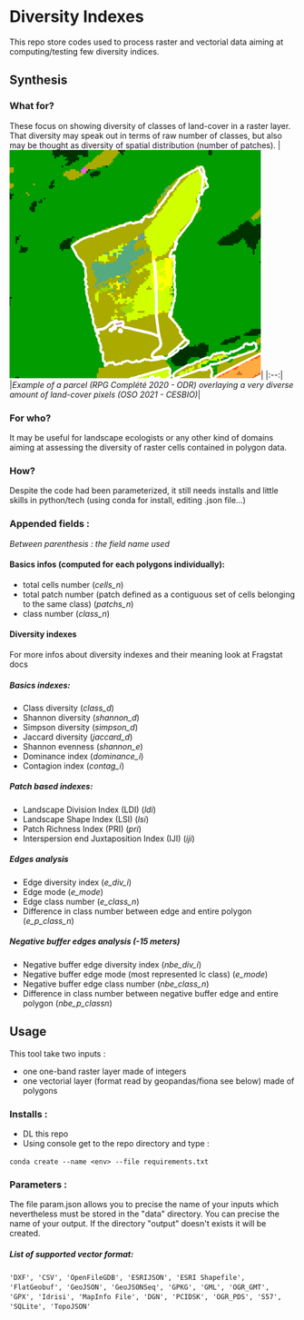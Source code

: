 # Diversity Indexes
This repo store codes used to process raster and vectorial data aiming at computing/testing few diversity indices. 
## Synthesis
### What for?
These focus on showing diversity of classes of land-cover in a raster layer. That diversity may speak out in terms of raw number of classes, but also may be thought as diversity of spatial distribution (number of patches).
|![Alt text](./supports/Image1.png "Example of a parcel (RPG Complété 2020 - ODR) overlaying a very diverse amount of land-cover pixels (OSO 2021 - CESBIO)")|
|:--:| 
|*Example of a parcel (RPG Complété 2020 - ODR) overlaying a very diverse amount of land-cover pixels (OSO 2021 - CESBIO)*|
### For who?
It may be useful for landscape ecologists or any other kind of domains aiming at assessing the diversity of raster cells contained in polygon data.
### How?
Despite the code had been parameterized, it still needs installs and little skills in python/tech (using conda for install, editing .json file...)
### Appended fields :
*Between parenthesis : the field name used*
#### Basics infos (computed for each polygons individually): 
- total cells number (*cells_n*)
- total patch number (patch defined as a contiguous set of cells belonging to the same class) (*patchs_n*)
- class number (*class_n*)
#### Diversity indexes
For more infos about diversity indexes and their meaning look at Fragstat docs
##### Basics indexes:
- Class diversity (*class_d*)
- Shannon diversity (*shannon_d*)
- Simpson diversity (*simpson_d*)
- Jaccard diversity (*jaccard_d*)
- Shannon evenness (*shannon_e*)
- Dominance index (*dominance_i*)
- Contagion index (*contag_i*)
##### Patch based indexes:
- Landscape Division Index (LDI) (*ldi*)
- Landscape Shape Index (LSI) (*lsi*)
- Patch Richness Index (PRI) (*pri*)
- Interspersion end Juxtaposition Index (IJI) (*iji*)
##### Edges analysis
- Edge diversity index (*e_div_i*)
- Edge mode (*e_mode*)
- Edge class number (*e_class_n*)
- Difference in class number between edge and entire polygon (*e_p_class_n*)
##### Negative buffer edges analysis (-15 meters)
- Negative buffer edge diversity index (*nbe_div_i*)
- Negative buffer edge mode (most represented lc class) (*e_mode*)
- Negative buffer edge class number (*nbe_class_n*)
- Difference in class number between negative buffer edge and entire polygon (*nbe_p_classn*)
## Usage
This tool take two inputs : 
- one one-band raster layer made of integers
- one vectorial layer (format read by geopandas/fiona see below) made of polygons 
### Installs : 
- DL this repo
- Using console get to the repo directory and type : 

`conda create --name <env> --file requirements.txt`
### Parameters :
The file param.json allows you to precise the name of your inputs which nevertheless must be stored in the "data" directory.
You can precise the name of your output. If the directory "output" doesn't exists it will be created.

##### List of supported vector format:
`'DXF',
 'CSV',
 'OpenFileGDB',
 'ESRIJSON',
 'ESRI Shapefile',
 'FlatGeobuf',
 'GeoJSON',
 'GeoJSONSeq',
 'GPKG',
 'GML',
 'OGR_GMT',
 'GPX',
 'Idrisi',
 'MapInfo File',
 'DGN',
 'PCIDSK',
 'OGR_PDS',
 'S57',
 'SQLite',
 'TopoJSON'` 